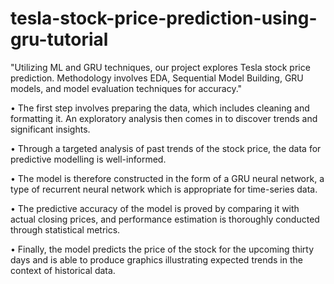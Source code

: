 # tesla-stock-price-prediction-using-gru-tutorial
"Utilizing ML and GRU techniques, our project explores Tesla stock price prediction. Methodology involves EDA, Sequential Model Building, GRU models, and model evaluation techniques for accuracy."

•	The first step involves preparing the data, which includes cleaning and formatting it. An exploratory analysis then comes in to discover trends and significant insights. 


•	Through a targeted analysis of past trends of the stock price, the data for predictive modelling is well-informed. 


•	The model is therefore constructed in the form of a GRU neural network, a type of recurrent neural network which is appropriate for time-series data. 


•	The predictive accuracy of the model is proved by comparing it with actual closing prices, and performance estimation is thoroughly conducted through statistical metrics. 


•	Finally, the model predicts the price of the stock for the upcoming thirty days and is able to produce graphics illustrating expected trends in the context of historical data.

